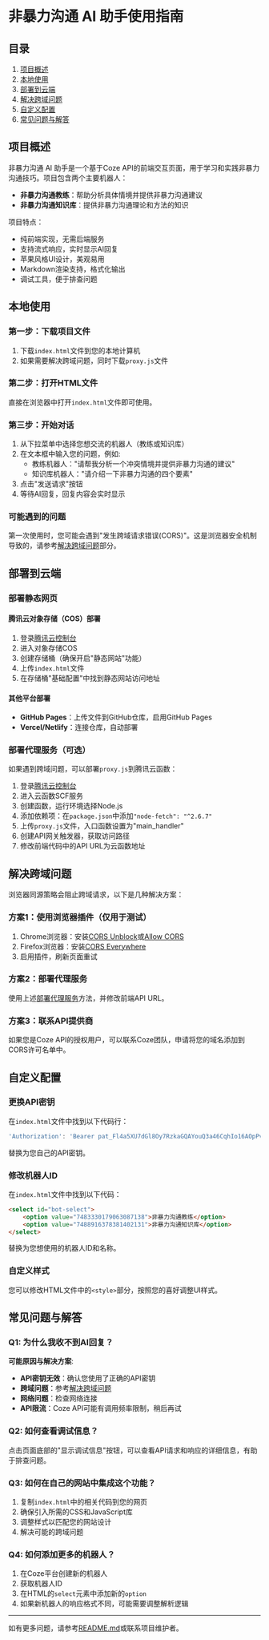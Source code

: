 # 非暴力沟通 AI 助手使用指南

## 目录
1. [项目概述](#项目概述)
2. [本地使用](#本地使用)
3. [部署到云端](#部署到云端)
4. [解决跨域问题](#解决跨域问题)
5. [自定义配置](#自定义配置)
6. [常见问题与解答](#常见问题与解答)

## 项目概述

非暴力沟通 AI 助手是一个基于Coze API的前端交互页面，用于学习和实践非暴力沟通技巧。项目包含两个主要机器人：

- **非暴力沟通教练**：帮助分析具体情境并提供非暴力沟通建议
- **非暴力沟通知识库**：提供非暴力沟通理论和方法的知识

项目特点：
- 纯前端实现，无需后端服务
- 支持流式响应，实时显示AI回复
- 苹果风格UI设计，美观易用
- Markdown渲染支持，格式化输出
- 调试工具，便于排查问题

## 本地使用

### 第一步：下载项目文件

1. 下载`index.html`文件到您的本地计算机
2. 如果需要解决跨域问题，同时下载`proxy.js`文件

### 第二步：打开HTML文件

直接在浏览器中打开`index.html`文件即可使用。

### 第三步：开始对话

1. 从下拉菜单中选择您想交流的机器人（教练或知识库）
2. 在文本框中输入您的问题，例如:
   - 教练机器人："请帮我分析一个冲突情境并提供非暴力沟通的建议"
   - 知识库机器人："请介绍一下非暴力沟通的四个要素"
3. 点击"发送请求"按钮
4. 等待AI回复，回复内容会实时显示

### 可能遇到的问题

第一次使用时，您可能会遇到"发生跨域请求错误(CORS)"。这是浏览器安全机制导致的，请参考[解决跨域问题](#解决跨域问题)部分。

## 部署到云端

### 部署静态网页

#### 腾讯云对象存储（COS）部署

1. 登录[腾讯云控制台](https://console.cloud.tencent.com/)
2. 进入对象存储COS
3. 创建存储桶（确保开启"静态网站"功能）
4. 上传`index.html`文件
5. 在存储桶"基础配置"中找到静态网站访问地址

#### 其他平台部署

- **GitHub Pages**：上传文件到GitHub仓库，启用GitHub Pages
- **Vercel/Netlify**：连接仓库，自动部署

### 部署代理服务（可选）

如果遇到跨域问题，可以部署`proxy.js`到腾讯云函数：

1. 登录[腾讯云控制台](https://console.cloud.tencent.com/)
2. 进入云函数SCF服务
3. 创建函数，运行环境选择Node.js
4. 添加依赖项：在`package.json`中添加`"node-fetch": "^2.6.7"`
5. 上传`proxy.js`文件，入口函数设置为"main_handler"
6. 创建API网关触发器，获取访问路径
7. 修改前端代码中的API URL为云函数地址

## 解决跨域问题

浏览器同源策略会阻止跨域请求，以下是几种解决方案：

### 方案1：使用浏览器插件（仅用于测试）

1. Chrome浏览器：安装[CORS Unblock](https://chrome.google.com/webstore/detail/cors-unblock/lfhmikememgdcahcdlaciloancbhjino)或[Allow CORS](https://chrome.google.com/webstore/detail/allow-cors-access-control/lhobafahddgcelffkeicbaginigeejlf)
2. Firefox浏览器：安装[CORS Everywhere](https://addons.mozilla.org/en-US/firefox/addon/cors-everywhere/)
3. 启用插件，刷新页面重试

### 方案2：部署代理服务

使用上述[部署代理服务](#部署代理服务可选)方法，并修改前端API URL。

### 方案3：联系API提供商

如果您是Coze API的授权用户，可以联系Coze团队，申请将您的域名添加到CORS许可名单中。

## 自定义配置

### 更换API密钥

在`index.html`文件中找到以下代码行：
```javascript
'Authorization': 'Bearer pat_Fl4a5XU7dGl8Oy7RzkaGQAYouQ3a46CqhIo16AOpPvKxP2WQDJpjdrsVk6aRK2sC'
```
替换为您自己的API密钥。

### 修改机器人ID

在`index.html`文件中找到以下代码：
```html
<select id="bot-select">
    <option value="7483330179063087138">非暴力沟通教练</option>
    <option value="7488916378381402131">非暴力沟通知识库</option>
</select>
```
替换为您想使用的机器人ID和名称。

### 自定义样式

您可以修改HTML文件中的`<style>`部分，按照您的喜好调整UI样式。

## 常见问题与解答

### Q1: 为什么我收不到AI回复？

**可能原因与解决方案**:
- **API密钥无效**：确认您使用了正确的API密钥
- **跨域问题**：参考[解决跨域问题](#解决跨域问题)
- **网络问题**：检查网络连接
- **API限流**：Coze API可能有调用频率限制，稍后再试

### Q2: 如何查看调试信息？

点击页面底部的"显示调试信息"按钮，可以查看API请求和响应的详细信息，有助于排查问题。

### Q3: 如何在自己的网站中集成这个功能？

1. 复制`index.html`中的相关代码到您的网页
2. 确保引入所需的CSS和JavaScript库
3. 调整样式以匹配您的网站设计
4. 解决可能的跨域问题

### Q4: 如何添加更多的机器人？

1. 在Coze平台创建新的机器人
2. 获取机器人ID
3. 在HTML的`select`元素中添加新的`option`
4. 如果新机器人的响应格式不同，可能需要调整解析逻辑

---

如有更多问题，请参考[README.md](README.md)或联系项目维护者。 
